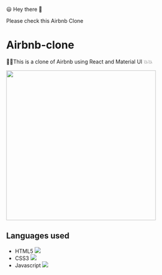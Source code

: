 :smiley: Hey there 👋

<p>Please check this Airbnb Clone

# Airbnb-clone

:stars::stars:This is a clone of Airbnb using React and Material UI  :boom::boom:

<img src="https://media.giphy.com/media/e8dl5tQwmQ7rtdZYsm/giphy.gif" width="400" >

## Languages used 

- HTML5 ![](https://img.shields.io/badge/Style-HTML-informational?style=flat&logo=html5&logoColor=white&color=4AB197)
- CSS3 ![](https://img.shields.io/badge/Style-CSS-informational?style=flat&logo=css3&logoColor=white&color=4AB197)
- Javascript ![](https://img.shields.io/badge/Code-JavaScript-informational?style=flat&logo=JavaScript&logoColor=white&color=4AB197)



